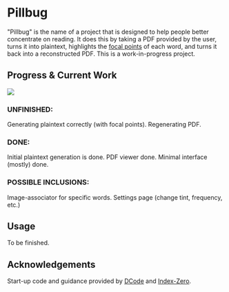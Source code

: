 # Pillbug

"Pillbug" is the name of a project that is designed to help people better concentrate on reading. It does this by taking a PDF provided by the user, turns it into plaintext, highlights the [focal points](https://bionic-reading.com/about/) of each word, and turns it back into a reconstructed PDF. This is a work-in-progress project.

## Progress & Current Work

![](https://us-central1-progress-markdown.cloudfunctions.net/progress/25)

### UNFINISHED: 

Generating plaintext correctly (with focal points). 
Regenerating PDF.

### DONE:

Initial plaintext generation is done.
PDF viewer done.
Minimal interface (mostly) done.

### POSSIBLE INCLUSIONS:

Image-associator for specific words.
Settings page (change tint, frequency, etc.)

## Usage

To be finished.


## Acknowledgements

Start-up code and guidance provided by [DCode](https://youtu.be/enfZAaTRTKU) and [Index-Zero](https://www.youtube.com/watch?v=W0mtHWZOGx8).
